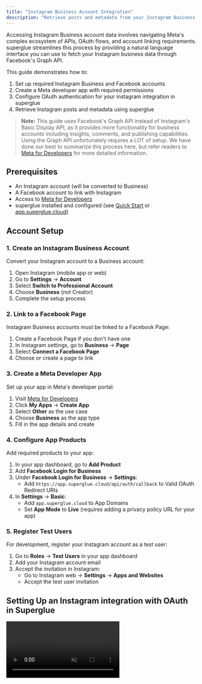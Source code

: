 ```yaml
---
title: "Instagram Business Account Integration"
description: "Retrieve posts and metadata from your Instagram Business accounts using superglue"
---
```


Accessing Instagram Business account data involves navigating Meta's complex ecosystem of APIs, OAuth flows, and account linking requirements. superglue streamlines this process by providing a natural language interface you can use to fetch your Instagram business data through Facebook's Graph API.

This guide demonstrates how to:

1. Set up required Instagram Business and Facebook accounts
2. Create a Meta developer app with required permissions
3. Configure OAuth authentication for your instagram integration in superglue
4. Retrieve Instagram posts and metadata using superglue

> **Note:** This guide uses Facebook's Graph API instead of Instagram's Basic Display API, as it provides more functionality for business accounts including insights, comments, and publishing capabilities. Using the Graph API unfortunately requires a LOT of setup. We have done our best to summarize this process here, but refer readers to [Meta for Developers](https://developers.facebook.com/) for more detailed information.

## Prerequisites

- An Instagram account (will be converted to Business)
- A Facebook account to link with Instagram
- Access to [Meta for Developers](https://developers.facebook.com/)
- superglue installed and configured (see [Quick Start](/introduction#quick-start) or [app.superglue.cloud](app.superglue.cloud))

## Account Setup

### 1. Create an Instagram Business Account

Convert your Instagram account to a Business account:

1. Open Instagram (mobile app or web)
2. Go to **Settings** → **Account**
3. Select **Switch to Professional Account**
4. Choose **Business** (not Creator)
5. Complete the setup process

### 2. Link to a Facebook Page

Instagram Business accounts must be linked to a Facebook Page:

1. Create a Facebook Page if you don't have one
2. In Instagram settings, go to **Business** → **Page**
3. Select **Connect a Facebook Page**
4. Choose or create a page to link

### 3. Create a Meta Developer App

Set up your app in Meta's developer portal:

1. Visit [Meta for Developers](https://developers.facebook.com/)
2. Click **My Apps** → **Create App**
3. Select **Other** as the use case
4. Choose **Business** as the app type
5. Fill in the app details and create

### 4. Configure App Products

Add required products to your app:

1. In your app dashboard, go to **Add Product**
2. Add **Facebook Login for Business**
3. Under **Facebook Login for Business** → **Settings**:
   - Add `https://app.superglue.cloud/api/auth/callback` to Valid OAuth Redirect URIs
4. In **Settings** → **Basic**:
   - Add `app.superglue.cloud` to App Domains
   - Set **App Mode** to **Live** (requires adding a privacy policy URL for your app)

### 5. Register Test Users

For development, register your Instagram account as a test user:

1. Go to **Roles** → **Test Users** in your app dashboard
2. Add your Instagram account email
3. Accept the invitation in Instagram:
   - Go to Instagram web → **Settings** → **Apps and Websites**
   - Accept the test user invitation

## Setting Up an Instagram integration with OAuth in Superglue

<video autoPlay muted loop playsInline className="w-full aspect-video" src="https://superglue.cloud/files/instagram-setup.mp4" />
```
> **Note:** The Meta Graph API does not fully follow the OAuth 2.0 standards. It provides a long-lived access token without a refresh token that needs to be manually refreshed every 60 days. superglue will flag this, but any Meta integrations will need to be reauthenticated every 60 days.

## Retrieving Instagram Posts

Once authenticated, you can fetch your Instagram business account data and all posts:

```typescript
import { SuperglueClient } from "@superglue/client";
import { z } from "zod";
import { zodToJsonSchema } from "zod-to-json-schema";

// Schema for Instagram business account and posts
const instagramSchema = z.object({
  account: z.object({
    id: z.string(),
    username: z.string(),
    name: z.string()
  }).describe("Instagram business account linked to the Facebook page"),
  posts: z.array(
    z.object({
      id: z.string(),
      caption: z.string().optional(),
      media_url: z.string(),
      timestamp: z.string()
    })
  ).describe("All posts from the Instagram business account")
});

const superglue = new SuperglueClient({
  apiKey: "YOUR_SUPERGLUE_API_KEY"
});

async function fetchInstagramData() {
  const workflow = await superglue.buildWorkflow({
    instruction: "Fetch the instagram business account linked to my facebook page. Retrieve account data and all of my posts.",
    payload: {},
    integrationIds: ["instagram_business"],
    responseSchema: zodToJsonSchema(instagramSchema)
  });

  const result = await superglue.executeWorkflow({
    workflow: workflow
  });

  if (result.success) {
    console.log("Instagram data fetched:", result.data);
    console.log(`Account: @${result.data.account.username}`);
    console.log(`Found ${result.data.posts.length} posts`);
    
    // Example output:
    // {
    //   "account": {
    //     "id": "17841476484763742",
    //     "username": "michael_sg_test",
    //     "name": "Michael Fuest"
    //   },
    //   "posts": [
    //     {
    //       "id": "18084620779798785",
    //       "caption": "Hello world",
    //       "media_url": "https://scontent-muc2-1.cdninstagram.com/...",
    //       "timestamp": "2025-07-31T10:00:11+0000"
    //     }
    //   ]
    // }
  } else {
    console.error("Error:", result.error);
  }
}

fetchInstagramData();
```

> **Note:** To access live public data from accounts not registered as test users in your app, your Meta developer app must go through the App Review process. This is required by Meta for production use. See [Meta's App Review documentation](https://developers.facebook.com/docs/app-review) for detailed requirements and submission guidelines.

## Troubleshooting

### "No Instagram Business Account found"
- Verify your Instagram account is converted to Business (not Personal or Creator)
- Check that it's properly linked to a Facebook Page
- Ensure the Facebook Page is accessible by your app

### "Insufficient permissions"
- Confirm all required scopes were approved during OAuth
- Check that your app is in Live mode
- For test users, verify the invitation was accepted in Instagram

### "Invalid OAuth token"
- Re-authenticate by clicking "Connect with OAuth" again
- Check that your app's OAuth redirect URI matches exactly
- Verify App ID and App Secret are correct

## App Review for Production

To access data from non-test users, submit your app for review:

1. Go to **App Review** → **Permissions and Features**
2. Request the required permissions
3. Provide use case descriptions and screencasts
4. Wait for Meta's approval

## Next Steps

- Sign up for [superglue](https://app.superglue.cloud) to start building integrations
- Explore [MCP (Model Context Protocol)](/docs/mcp/mcp-guide) for AI-powered workflow creation
- Check out the [Google Ads OAuth guide](/docs/guides/google-ads) for another complex OAuth integration example
- Build workflows to sync Instagram data with your data warehouse or analytics platform
